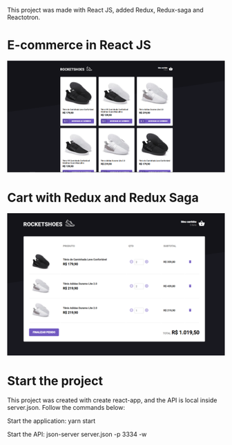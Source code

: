This project was made with React JS, added Redux, Redux-saga and Reactotron.

# E-commerce in React JS

![Print](https://github.com/LeonardoPizzoquero/rocketshoes-ecommerce/blob/master/public/ecommerce.png)

# Cart with Redux and Redux Saga

![Print](https://github.com/LeonardoPizzoquero/rocketshoes-ecommerce/blob/master/public/cart.png)

# Start the project

This project was created with create react-app, and the API is local inside server.json. Follow the commands below:

Start the application: yarn start

Start the API: json-server server.json -p 3334 -w
